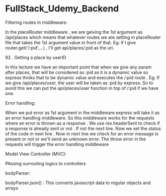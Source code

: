 # FullStack_Udemy_Backend

Filtering routes in middleware:

In the placeRouter middleware , we are geiving the 1st argument as /api/places which means that whatever routes we are setting in placeRouter file that takes the 1st argument value in front of that. Eg: if I give router.get('/:pid',...) , I'll get api/places/:pid as the url.

92 . Getting a place by userID

In this lecture we have an important point that when we give any param after places, that will be considered as :pid as it is a dynamic value so express thinks that to be dynamic value and executes the /:pid route . Eg: If we give /api/places/user, the user will be taken as :pid by express. So to avoid this we can put the api/places/user function in top of /:pid if we have one.

Error handling:

When we put error as 1st argument in the middleware express will take it as an error handling middleware. So this middleware works for the requests where an error is thrown as a response .
We use res.headerSent to check if a response is already sent or not . If not the next line. Now we set the status of the code in next line . Now in next line we check for an error message is present or not or we'll send an unknown error. 
The throw error in the requests will trigger the error handling middleware

Model View Controller (MVC):

PAssing ourrouting logics to controllers

bodyParser: 

bodyParser.json() : This converts javascript data to regular objects and arrays